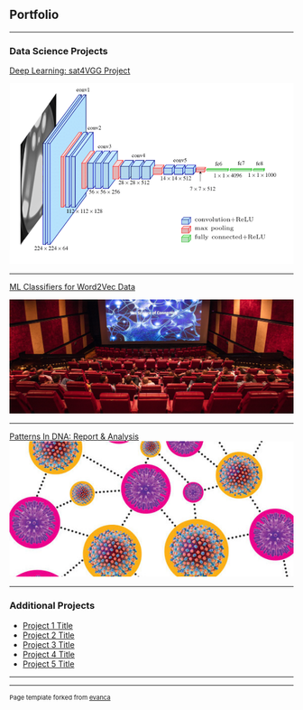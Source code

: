 ## Portfolio

---

### Data Science Projects 

[Deep Learning: sat4VGG Project](https://github.com/ayonantonio04/sat4VGG_project)

<img src="images/vgg16_Architecture_color.png"/>

---
[ML Classifiers for Word2Vec Data](https://github.com/ayonantonio04/ML_Classifier_Applications_on_Word2VecData)

<img src="images/movie_theater.jpg"/>

---
[Patterns In DNA: Report & Analysis](https://github.com/ayonantonio04/R_Project_Series/tree/master/Case_Study_3)
<img src="images/cmv_virus.jpeg"/>

---

### Additional Projects

- [Project 1 Title](http://example.com/)
- [Project 2 Title](http://example.com/)
- [Project 3 Title](http://example.com/)
- [Project 4 Title](http://example.com/)
- [Project 5 Title](http://example.com/)

---




---
<p style="font-size:11px">Page template forked from <a href="https://github.com/evanca/quick-portfolio">evanca</a></p>
<!-- Remove above link if you don't want to attibute -->
